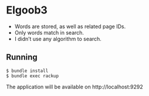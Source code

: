 # Elgoob3

* Words are stored, as well as related page IDs.
* Only words match in search.
* I didn’t use any algorithm to search.

## Running

```console
$ bundle install
$ bundle exec rackup
```

The application will be available on http://localhost:9292
